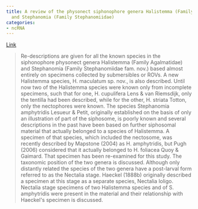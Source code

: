 ```yaml
---
title: A review of the physonect siphonophore genera Halistemma (Family Agalmatidae)
  and Stephanomia (Family Stephanomiidae)
categories:
- ncRNA
---
```

[Link](http://biotaxa.org/Zootaxa/article/view/zootaxa.3897.1.1)
<!--more-->

> Re-descriptions are given for all the known species in the siphonophore
physonect genera Halistemma (Family Agalmatidae) and Stephanomia (Family
Stephanomiidae fam. nov.) based almost entirely on specimens collected by
submersibles or ROVs. A new Halistemma species, H. maculatum sp. nov., is also
described. Until now two of the Halistemma species were known only from
incomplete specimens, such that for one, H. cupulifera Lens & van Riemsdijk,
only the tentilla had been described, while for the other, H. striata Totton,
only the nectophores were known. The species Stephanomia amphytridis Lesueur &
Petit, originally established on the basis of only an illustration of part of
the siphosome, is poorly known and several descriptions in the past have been
based on further siphosomal material that actually belonged to a species of
Halistemma. A specimen of that species, which included the nectosome, was
recently described by Mapstone (2004) as H. amphytridis, but Pugh (2006)
considered that it actually belonged to H. foliacea Quoy & Gaimard. That
specimen has been re-examined for this study. The taxonomic position of the
two genera is discussed. Although only distantly related the species of the
two genera have a post-larval form referred to as the Nectalia stage. Haeckel
(1888b) originally described a specimen at this stage as a separate species,
Nectalia loligo. Nectalia stage specimens of two Halistemma species and of S.
amphytridis were present in the material and their relationship with Haeckel's
specimen is discussed.

